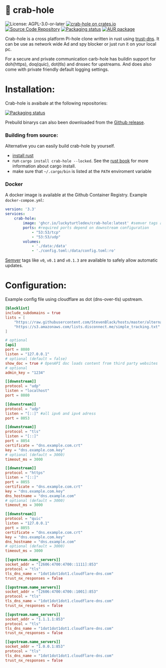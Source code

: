 # 🦀 crab-hole
![License: AGPL-3.0-or-later](https://img.shields.io/badge/license-AGPL--3.0--or--later-blue)
[![crab-hole on crates.io](https://img.shields.io/crates/v/crab-hole)](https://crates.io/crates/crab-hole)
[![Source Code Repository](https://img.shields.io/badge/Code-On%20GitHub-blue?logo=GitHub)](https://github.com/LuckyTurtleDev/crab-hole)
[![Packaging status](https://repology.org/badge/tiny-repos/crab-hole.svg)](https://repology.org/project/crab-hole/versions) 
[![AUR package](https://repology.org/badge/version-for-repo/aur/crab-hole.svg)](https://aur.archlinux.org/packages/crab-hole)

Crab-hole is a cross platform Pi-hole clone written in rust using [trust-dns](https://github.com/bluejekyll/trust-dns).
It can be use as network wide Ad and spy blocker or just run it on your local pc.

For a secure and private communication carb-hole has buildin support for doh(https), doq(quic), dot(tls) and dnssec for upstreams.
And does also come with private friendly default logging settings.

# Installation: 
Crab-hole is avaibale at the following repositories:

[![Packaging status](https://repology.org/badge/vertical-allrepos/crab-hole.svg)](https://repology.org/project/crab-hole/versions)

Prebuild binarys can also been downloaded from the [Github release](https://github.com/LuckyTurtleDev/crab-hole/releases/latest).


### Building from source: 
Alternative you can easily build crab-hole by yourself.
* [install rust](https://www.rust-lang.org/tools/install)
* run `cargo install crab-hole --locked`.
See the [rust book](https://doc.rust-lang.org/cargo/commands/cargo-install.html) for more information about cargo install.
* make sure that `~/.cargo/bin` is listed at the `PATH` enviroment variable

### Docker
A docker image is available at the Github Container Registry.
Example `docker-compoe.yml`:
```yml
version: '3.3'
services:
    crab-hole:
        image: 'ghcr.io/luckyturtledev/crab-hole:latest' #semver tags are available
        ports: #required ports depend on downstream configuration
            - "53:53/tcp"
            - "53:53/udp"
        volumes:
            - './data:/data'
            - './config.toml:/data/config.toml:ro'
```
[Semver](https://semver.org/) tags like `v0`, `v0.1` and `v0.1.3` are available to safely allow automatic updates.

# Configuration:
Example config file using cloudflare as dot (dns-over-tls) upstream.
```toml
[blocklist]
include_subdomains = true
lists = [
	"https://raw.githubusercontent.com/StevenBlack/hosts/master/alternates/fakenews-gambling-porn/hosts",
	"https://s3.amazonaws.com/lists.disconnect.me/simple_tracking.txt"
]

# optional
[api]
port = 8080
listen = "127.0.0.1"
# optional (default = false)
show_doc = true # OpenAPI doc loads content from third party websites
# optional
admin_key = "1234"

[[downstream]]
protocol = "udp"
listen = "localhost"
port = 8080

[[downstream]]
protocol = "udp"
listen = "[::]" #all ipv6 and ipv4 adress
port = 8053

[[downstream]]
protocol = "tls"
listen = "[::]"
port = 8054
certificate = "dns.example.com.crt"
key = "dns.example.com.key"
# optional (default = 3000)
timeout_ms = 3000

[[downstream]]
protocol = "https"
listen = "[::]"
port = 8055
certificate = "dns.example.com.crt"
key = "dns.example.com.key"
dns_hostname = "dns.example.com"
# optional (default = 3000)
timeout_ms = 3000

[[downstream]]
protocol = "quic"
listen = "127.0.0.1"
port = 8055
certificate = "dns.example.com.crt"
key = "dns.example.com.key"
dns_hostname = "dns.example.com"
# optional (default = 3000)
timeout_ms = 3000

[[upstream.name_servers]]
socket_addr = "[2606:4700:4700::1111]:853"
protocol = "tls"
tls_dns_name = "1dot1dot1dot1.cloudflare-dns.com"
trust_nx_responses = false

[[upstream.name_servers]]
socket_addr = "[2606:4700:4700::1001]:853"
protocol = "tls"
tls_dns_name = "1dot1dot1dot1.cloudflare-dns.com"
trust_nx_responses = false

[[upstream.name_servers]]
socket_addr = "1.1.1.1:853"
protocol = "tls"
tls_dns_name = "1dot1dot1dot1.cloudflare-dns.com"
trust_nx_responses = false

[[upstream.name_servers]]
socket_addr = "1.0.0.1:853"
protocol = "tls"
tls_dns_name = "1dot1dot1dot1.cloudflare-dns.com"
trust_nx_responses = false
```
